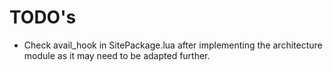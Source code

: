 # TODO's

-   Check avail_hook in SitePackage.lua after implementing the architecture
    module as it may need to be adapted further.
    

